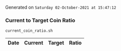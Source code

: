 Generated on `Saturday 02-October-2021 at 15:47:12`

### Current to Target Coin Ratio
`current_coin_ratio.sh`

Date|Current|Target|Ratio
---|---|---|---
